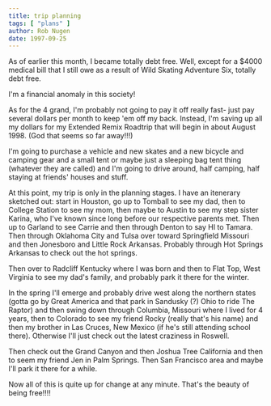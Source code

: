 ```yaml
---
title: trip planning
tags: [ "plans" ]
author: Rob Nugen
date: 1997-09-25
---
```


<p>
As of earlier this month, I became totally debt free. 
Well, except for a $4000 medical bill that I still owe as a result of Wild Skating Adventure Six, totally debt free.
<p>
I'm a financial anomaly in this society!
<p>
As for the 4 grand, I'm probably not going to pay it off really fast- just pay several dollars per month to keep 'em off my back. Instead, I'm saving up all my dollars for my Extended Remix Roadtrip that will begin in about August 1998.  (God that seems so far away!!!)
<p>
I'm going to purchase a vehicle and new skates and a new bicycle and camping gear and a small tent or maybe just a sleeping bag tent thing (whatever they are called) and I'm going to drive around, half camping, half staying at friends' houses and stuff.
<p>
At this point, my trip is only in the planning stages. I have an itenerary sketched out: start in Houston, go up to Tomball to see my dad, then to College Station to see my mom, then maybe to Austin to see my step sister Karina, who I've known since long before our respective parents met.
Then up to Garland to see Carrie and then through Denton to say HI to Tamara.  Then through Oklahoma City and Tulsa over toward Springfield Missouri and then Jonesboro and Little Rock Arkansas.  Probably through Hot Springs Arkansas to check out the hot springs.
<p>
Then over to Radcliff Kentucky where I was born and then to Flat Top, West Virginia to see my dad's family, and probably park it there for the winter.
<p>
In the spring I'll emerge and probably drive west along the northern states (gotta go by Great America and that park in Sandusky (?) Ohio to ride The Raptor) and then swing down through Columbia, Missouri where I lived for 4 years, then to Colorado to see my friend Rocky (really that's his name) and then my brother in Las Cruces, New Mexico (if he's still attending school there).
Otherwise I'll just check out the latest craziness in Roswell.
<p>
Then check out the Grand Canyon and then Joshua Tree California and then to seem my friend Jen in Palm Springs.  Then San Francisco area and maybe I'll park it there for a while.
<p>
Now all of this is quite up for change at any minute.  That's the beauty of being free!!!!
<p>

